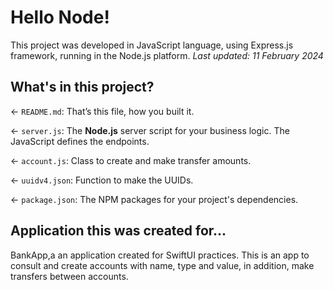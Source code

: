 # Hello Node!

This project was developed in JavaScript language, using Express.js framework, running in the Node.js platform.
_Last updated: 11 February 2024_

## What's in this project?

← `README.md`: That’s this file, how you built it.

← `server.js`: The **Node.js** server script for your business logic. The JavaScript defines the endpoints.

← `account.js`: Class to create and make transfer amounts.

← `uuidv4.json`: Function to make the UUIDs.

← `package.json`: The NPM packages for your project's dependencies.

## Application this was created for...

BankApp,a an application created for SwiftUI practices. This is an app to consult and create accounts with name, type and value, in addition, make transfers between accounts.